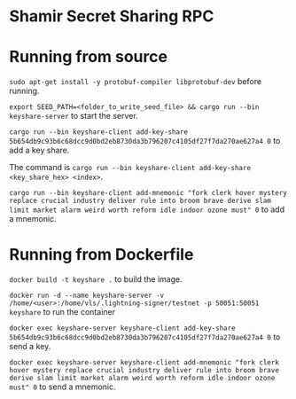 # Shamir Secret Sharing RPC

# Running from source

`sudo apt-get install -y protobuf-compiler libprotobuf-dev` before running.

`export SEED_PATH=<folder_to_write_seed_file> && cargo run --bin keyshare-server` to start the server.

`cargo run --bin keyshare-client add-key-share 5b654db9c93b6c68dcc9d0bd2eb8730da3b796207c4105df27f7da270ae627a4 0`  to add a key share.

The command is `cargo run --bin keyshare-client add-key-share <key_share_hex> <index>`.

`cargo run --bin keyshare-client add-mnemonic "fork clerk hover mystery replace crucial industry deliver rule into broom brave derive slam limit market alarm weird worth reform idle indoor ozone must" 0`  to add a mnemonic.

# Running from Dockerfile

`docker build -t keyshare .` to build the image.

`docker run -d --name keyshare-server -v /home/<user>:/home/vls/.lightning-signer/testnet -p 50051:50051 keyshare` to run the container

`docker exec keyshare-server keyshare-client add-key-share 5b654db9c93b6c68dcc9d0bd2eb8730da3b796207c4105df27f7da270ae627a4 0` to send a key.

`docker exec keyshare-server keyshare-client add-mnemonic "fork clerk hover mystery replace crucial industry deliver rule into broom brave derive slam limit market alarm weird worth reform idle indoor ozone must" 0` to send a mnemonic.